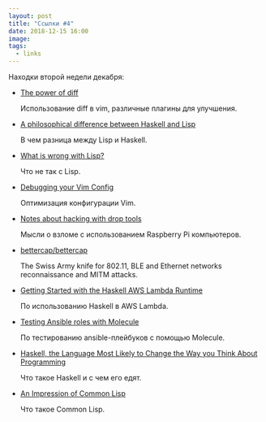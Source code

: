 ```yaml
---
layout: post
title: "Ссылки #4"
date: 2018-12-15 16:00
image:
tags:
  - links
---
```


Находки второй недели декабря:

* [The power of diff](https://vimways.org/2018/the-power-of-diff/)

    Использование diff в vim, различные плагины для улучшения.

* [A philosophical difference between Haskell and Lisp](https://chrisdone.com/posts/haskell-lisp-philosophy-difference)

    В чем разница между Lisp  и Haskell.

* [What is wrong with Lisp?](http://metamodular.com/Essays/wrong.html)

    Что не так с Lisp.

* [Debugging your Vim Config](https://vimways.org/2018/debugging-your-vim-config/)

    Оптимизация конфигурации Vim.

* [Notes about hacking with drop tools](https://blog.erratasec.com/2018/12/notes-about-hacking-with-drop-tools.html)

    Мысли о взломе с использованием Raspberry Pi компьютеров.

* [bettercap/bettercap](https://github.com/bettercap/bettercap)

    The Swiss Army knife for 802.11, BLE and Ethernet networks reconnaissance and MITM attacks.

* [Getting Started with the Haskell AWS Lambda Runtime](https://medium.com/the-theam-journey/getting-started-with-the-haskell-aws-lambda-runtime-951b2322c7a3)

    По использованию Haskell в AWS Lambda.

* [Testing Ansible roles with Molecule](https://opensource.com/article/18/12/testing-ansible-roles-molecule)

    По тестированию ansible-плейбуков с помощью Molecule.

* [Haskell, the Language Most Likely to Change the Way you Think About Programming](https://www.huffingtonpost.com/aaroncontorer/haskell-the-language-most_b_4242119.html)

    Что такое Haskell и с чем его едят.

* [An Impression of Common Lisp](https://terranostra.one/posts/An-Impression-of-Common-Lisp.html)

    Что такое Common Lisp.

